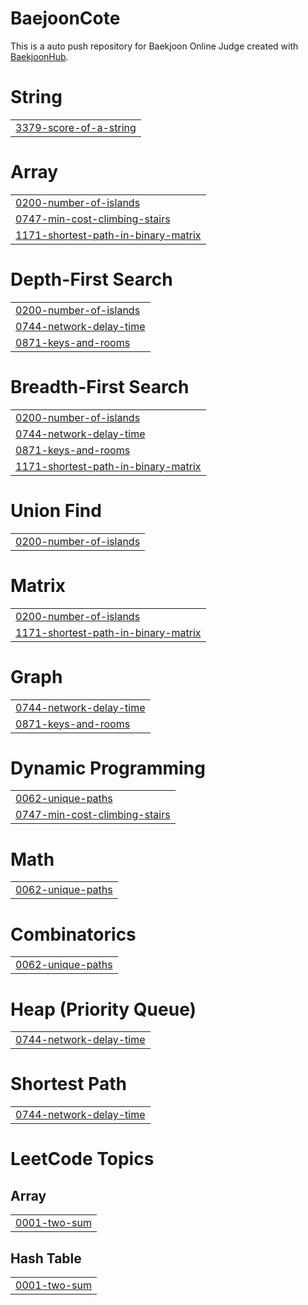 # BaejoonCote
This is a auto push repository for Baekjoon Online Judge created with [BaekjoonHub](https://github.com/BaekjoonHub/BaekjoonHub).


# String
|  |
| ------- |
| [3379-score-of-a-string](https://github.com/devyejin/cote-solve/tree/master/3379-score-of-a-string) |
# Array
|  |
| ------- |
| [0200-number-of-islands](https://github.com/devyejin/cote-solve/tree/master/0200-number-of-islands) |
| [0747-min-cost-climbing-stairs](https://github.com/devyejin/cote-solve/tree/master/0747-min-cost-climbing-stairs) |
| [1171-shortest-path-in-binary-matrix](https://github.com/devyejin/cote-solve/tree/master/1171-shortest-path-in-binary-matrix) |
# Depth-First Search
|  |
| ------- |
| [0200-number-of-islands](https://github.com/devyejin/cote-solve/tree/master/0200-number-of-islands) |
| [0744-network-delay-time](https://github.com/devyejin/cote-solve/tree/master/0744-network-delay-time) |
| [0871-keys-and-rooms](https://github.com/devyejin/cote-solve/tree/master/0871-keys-and-rooms) |
# Breadth-First Search
|  |
| ------- |
| [0200-number-of-islands](https://github.com/devyejin/cote-solve/tree/master/0200-number-of-islands) |
| [0744-network-delay-time](https://github.com/devyejin/cote-solve/tree/master/0744-network-delay-time) |
| [0871-keys-and-rooms](https://github.com/devyejin/cote-solve/tree/master/0871-keys-and-rooms) |
| [1171-shortest-path-in-binary-matrix](https://github.com/devyejin/cote-solve/tree/master/1171-shortest-path-in-binary-matrix) |
# Union Find
|  |
| ------- |
| [0200-number-of-islands](https://github.com/devyejin/cote-solve/tree/master/0200-number-of-islands) |
# Matrix
|  |
| ------- |
| [0200-number-of-islands](https://github.com/devyejin/cote-solve/tree/master/0200-number-of-islands) |
| [1171-shortest-path-in-binary-matrix](https://github.com/devyejin/cote-solve/tree/master/1171-shortest-path-in-binary-matrix) |
# Graph
|  |
| ------- |
| [0744-network-delay-time](https://github.com/devyejin/cote-solve/tree/master/0744-network-delay-time) |
| [0871-keys-and-rooms](https://github.com/devyejin/cote-solve/tree/master/0871-keys-and-rooms) |
# Dynamic Programming
|  |
| ------- |
| [0062-unique-paths](https://github.com/devyejin/cote-solve/tree/master/0062-unique-paths) |
| [0747-min-cost-climbing-stairs](https://github.com/devyejin/cote-solve/tree/master/0747-min-cost-climbing-stairs) |
# Math
|  |
| ------- |
| [0062-unique-paths](https://github.com/devyejin/cote-solve/tree/master/0062-unique-paths) |
# Combinatorics
|  |
| ------- |
| [0062-unique-paths](https://github.com/devyejin/cote-solve/tree/master/0062-unique-paths) |
# Heap (Priority Queue)
|  |
| ------- |
| [0744-network-delay-time](https://github.com/devyejin/cote-solve/tree/master/0744-network-delay-time) |
# Shortest Path
|  |
| ------- |
| [0744-network-delay-time](https://github.com/devyejin/cote-solve/tree/master/0744-network-delay-time) |
<!---LeetCode Topics Start-->
# LeetCode Topics
## Array
|  |
| ------- |
| [0001-two-sum](https://github.com/devyejin/cote-solve/tree/master/0001-two-sum) |
## Hash Table
|  |
| ------- |
| [0001-two-sum](https://github.com/devyejin/cote-solve/tree/master/0001-two-sum) |
<!---LeetCode Topics End-->